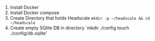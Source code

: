 1. Install Docker
2. Install Docker compose
3. Create Directory that holds Headscale
  `mkdir -p ~/headscale && cd ~/headscale`
4. Create empty SQlite DB in directory
  `mkdir ./config
  touch ./config/db.sqlite'

